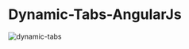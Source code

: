# Dynamic-Tabs-AngularJs
![dynamic-tabs](https://user-images.githubusercontent.com/8678465/43834387-bfb84204-9b2f-11e8-91c7-4c59bff8ee5f.png)



